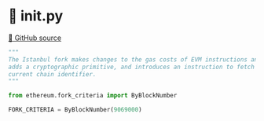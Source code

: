 # 🐍 __init__.py

[🐙 GitHub source](https://github.com/ethereum/execution-specs/blob/c5415056a4a7066906f67c203ec5364a9de8e017/src/ethereum/istanbul/__init__.py)

```python
"""
The Istanbul fork makes changes to the gas costs of EVM instructions and data,
adds a cryptographic primitive, and introduces an instruction to fetch the
current chain identifier.
"""

from ethereum.fork_criteria import ByBlockNumber

FORK_CRITERIA = ByBlockNumber(9069000)
```
